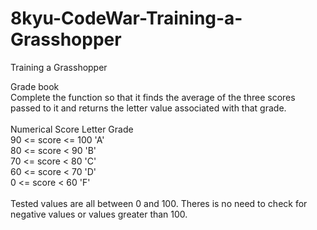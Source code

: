 # 8kyu-CodeWar-Training-a-Grasshopper
Training a Grasshopper


Grade book
<br>
Complete the function so that it finds the average of the three scores passed to it and returns the letter value associated with that grade.
<br><br>
Numerical Score	Letter Grade
<br>
90 <= score <= 100	'A'
<br>
80 <= score < 90	'B'
<br>
70 <= score < 80	'C'
<br>
60 <= score < 70	'D'
<br>
0 <= score < 60	'F'
<br><br>
Tested values are all between 0 and 100. Theres is no need to check for negative values or values greater than 100.
